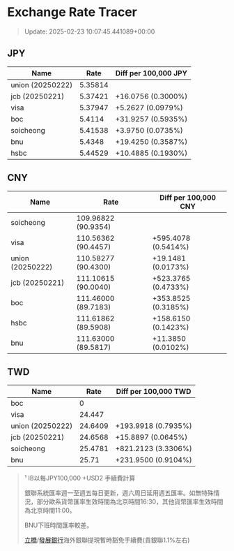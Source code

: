 # Exchange Rate Tracer

> Update: 2025-02-23 10:07:45.441089+00:00

## JPY

| Name             |    Rate | Diff per 100,000 JPY   |
|------------------|---------|------------------------|
| union (20250222) | 5.35814 |                        |
| jcb (20250221)   | 5.37421 | +16.0756 (0.3000%)     |
| visa             | 5.37947 | +5.2627 (0.0979%)      |
| boc              | 5.4114  | +31.9257 (0.5935%)     |
| soicheong        | 5.41538 | +3.9750 (0.0735%)      |
| bnu              | 5.4348  | +19.4250 (0.3587%)     |
| hsbc             | 5.44529 | +10.4885 (0.1930%)     |

## CNY

| Name             | Rate                | Diff per 100,000 CNY   |
|------------------|---------------------|------------------------|
| soicheong        | 109.96822	(90.9354) |                        |
| visa             | 110.56362	(90.4457) | +595.4078 (0.5414%)    |
| union (20250222) | 110.58277	(90.4300) | +19.1481 (0.0173%)     |
| jcb (20250221)   | 111.10615	(90.0040) | +523.3765 (0.4733%)    |
| boc              | 111.46000	(89.7183) | +353.8525 (0.3185%)    |
| hsbc             | 111.61862	(89.5908) | +158.6150 (0.1423%)    |
| bnu              | 111.63000	(89.5817) | +11.3850 (0.0102%)     |

## TWD

| Name             |    Rate | Diff per 100,000 TWD   |
|------------------|---------|------------------------|
| boc              |  0      |                        |
| visa             | 24.447  |                        |
| union (20250222) | 24.6409 | +193.9918 (0.7935%)    |
| jcb (20250221)   | 24.6568 | +15.8897 (0.0645%)     |
| soicheong        | 25.4781 | +821.2123 (3.3306%)    |
| bnu              | 25.71   | +231.9500 (0.9104%)    |


> ¹ IB以每JPY100,000 +USD2 手續費計算
>
> 銀聯系統匯率週一至週五每日更新，週六周日延用週五匯率。如無特殊情況，部分歐系貨幣匯率生效時間為北京時間16:30，其他貨幣匯率生效時間為北京時間11:00。
>
> BNU下班時間匯率較差。
>
> [立橋](https://www.wlbank.com.mo/uploads/ueditor/file/20181211/1544536513900230.pdf)/[發展銀行](https://www.mdb.com.mo/Service_Charges_20230728.pdf)海外銀聯提現暫時豁免手續費(貴銀聯1.1%左右)

